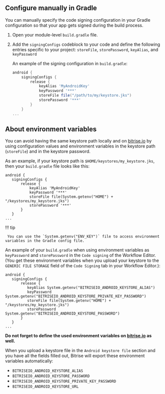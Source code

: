 
## Configure manually in Gradle

You can manually specify the code signing configuration in your Gradle configuration so that your app gets signed during the build process.

1. Open your module-level `build.gradle` file.

2. Add the `signingConfigs` codeblock to your code and define the following entries specific to your project:
`storeFile`, `storePassword`, `keyAlias`, and `keyPassword`


    An example of the signing configuration in `build.gradle`:

     ``` Groovy
     android {
         signingConfigs {
             release {
                 keyAlias 'MyAndroidKey'
                 keyPassword '***'
                 storeFile file("/path/to/my/keystore.jks")
                 storePassword '***'
             }
         }
     ...
     ```

## About environment variables

You can avoid having the same keystore path locally and on [bitrise.io](https://www.bitrise.io) by using configuration values and environment variables in the keystore path (`storeFile`) and in the keystore password.

As an example, if your keystore path is `$HOME/keystores/my_keystore.jks`, then your `build.gradle` file looks like this:

```
android {
   signingConfigs {
       release {
           keyAlias 'MyAndroidKey'
           keyPassword '***'
           storeFile file(System.getenv("HOME") + "/keystores/my_keystore.jks")
           storePassword '***'
       }
   }
...
```

!!! tip

     You can use the `System.getenv("ENV_KEY")` file to access environment variables in the Gradle config file.

An example of your `build.gradle` when using environment variables as `keyPassword` and `storePassword` in the `Code signing` of the Workflow Editor. (You get these environment variables when you upload your keystore to the `GENERIC FILE STORAGE` field of the `Code Signing` tab in your Workflow Editor.):

```
android {
   signingConfigs {
       release {
          keyAlias System.getenv("BITRISEIO_ANDROID_KEYSTORE_ALIAS")
          keyPassword System.getenv("BITRISEIO_ANDROID_KEYSTORE_PRIVATE_KEY_PASSWORD")
          storeFile file(System.getenv("HOME") + "/keystores/my_keystore.jks")
          storePassword System.getenv("BITRISEIO_ANDROID_KEYSTORE_PASSWORD")
       }
   }
...
```
**Do not forget to define the used environment variables on [bitrise.io](https://www.bitrise.io) as well.**

When you upload a keystore file in the `Android keystore file` section and you have all the fields filled out, Bitrise will export these environment variables automatically:

  - `BITRISEIO_ANDROID_KEYSTORE_ALIAS`
  - `BITRISEIO_ANDROID_KEYSTORE_PASSWORD`
  - `BITRISEIO_ANDROID_KEYSTORE_PRIVATE_KEY_PASSWORD`
  - `BITRISEIO_ANDROID_KEYSTORE_URL`
